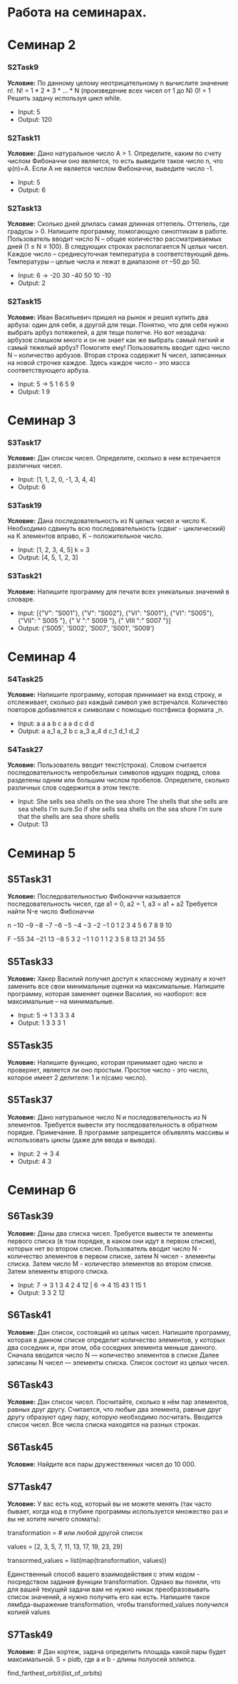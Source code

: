 # Работа на семинарах.
# Семинар 2
### S2Task9

**Условие:** По данному целому неотрицательному n вычислите
значение n!. N! = 1 * 2 * 3 * … * N (произведение всех
чисел от 1 до N) 0! = 1 Решить задачу используя цикл
while.
* Input: 5
* Output: 120

### S2Task11
**Условие:** Дано натуральное число A > 1. Определите, каким по
счету числом Фибоначчи оно является, то есть
выведите такое число n, что φ(n)=A. Если А не
является числом Фибоначчи, выведите число -1.
* Input: 5
* Output: 6

### S2Task13
**Условие:** Сколько дней длилась самая длинная оттепель. Оттепель, где градусы > 0.
Напишите программу, помогающую синоптикам в работе.
Пользователь вводит число N – общее количество рассматриваемых дней (1 ≤ N ≤ 100).
В следующих строках располагается N целых чисел.
Каждое число – среднесуточная температура в соответствующий день.
Температуры – целые числа и лежат в диапазоне от –50 до 50.
* Input: 6 -> -20 30 -40 50 10 -10
* Output: 2

### S2Task15
**Условие:** Иван Васильевич пришел на рынок и решил
купить два арбуза: один для себя, а другой для тещи.
Понятно, что для себя нужно выбрать арбуз
потяжелей, а для тещи полегче. Но вот незадача:
арбузов слишком много и он не знает как же выбрать
самый легкий и самый тяжелый арбуз? Помогите ему!
Пользователь вводит одно число N – количество
арбузов. Вторая строка содержит N чисел,
записанных на новой строчке каждое. Здесь каждое
число – это масса соответствующего арбуза.
* Input: 5 ->  5 1 6 5 9
* Output: 1 9
# Семинар 3
### S3Task17
**Условие:** Дан список чисел. Определите, сколько в нем
встречается различных чисел.
* Input: [1, 1, 2, 0, -1, 3, 4, 4]
* Output: 6

### S3Task19 
**Условие:** Дана последовательность из N целых чисел и число
K. Необходимо сдвинуть всю последовательность
(сдвиг - циклический) на K элементов вправо, K –
положительное число.
* Input: [1, 2, 3, 4, 5] k = 3
* Output: [4, 5, 1, 2, 3]

### S3Task21
**Условие:** Напишите программу для печати всех уникальных
значений в словаре.
* Input: [{"V": "S001"}, {"V": "S002"}, {"VI": "S001"},
{"VI": "S005"}, {"VII": " S005 "}, {" V ":" S009 "}, {" VIII
":" S007 "}]
* Output: {'S005', 'S002', 'S007', 'S001', 'S009'}
# Семинар 4
### S4Task25
**Условие:** Напишите программу, которая принимает на вход
строку, и отслеживает, сколько раз каждый символ
уже встречался. Количество повторов добавляется к
символам с помощью постфикса формата _n.
* Input: a a a b c a a d c d d
* Output: a a_1 a_2 b c a_3 a_4 d c_1 d_1 d_2

### S4Task27
**Условие:** Пользователь вводит текст(строка). Словом считается
последовательность непробельных символов идущих
подряд, слова разделены одним или большим числом
пробелов. Определите, сколько различных слов
содержится в этом тексте.
* Input: She sells sea shells on the sea shore The shells
that she sells are sea shells I'm sure.So if she sells sea
shells on the sea shore I'm sure that the shells are sea
shore shells
* Output: 13
# Семинар 5
## S5Task31
**Условие:** Последовательностью Фибоначчи называется
последовательность чисел, где а1 = 0, а2 = 1, а3 = а1 + а2
Требуется найти N-е число Фибоначчи

n −10 −9 −8  −7 −6 −5 −4 −3 −2 −1 0 1 2 3 4 5 6 7  8  9  10

F −55	34 −21 13 −8  5  3	2 −1  1 0 1 1 2 3 5 8 13 21 34 55

## S5Task33 
**Условие:** Хакер Василий получил доступ к классному журналу и хочет заменить все свои минимальные оценки на
максимальные. Напишите программу, которая заменяет оценки Василия, но наоборот: все максимальные – на минимальные.
* Input: 5 -> 1 3 3 3 4
* Output: 1 3 3 3 1

## S5Task35
**Условие:** Напишите функцию, которая принимает одно число и проверяет, является ли оно простым. Простое число - это число, которое имеет 2 делителя: 1 и n(само число).

## S5Task37 
**Условие:** Дано натуральное число N и последовательность из N элементов.
Требуется вывести эту последовательность в обратном порядке.
Примечание. В программе запрещается объявлять массивы и использовать циклы (даже для ввода и вывода).
* Input: 2 -> 3 4
* Output: 4 3
# Семинар 6
## S6Task39
**Условие:** Даны два списка чисел. Требуется вывести те элементы
первого списка (в том порядке, в каком они идут в первом
списке), которых нет во втором списке. Пользователь вводит
число N - количество элементов в первом списке, затем N
чисел - элементы списка. Затем число M - количество
элементов во втором списке. Затем элементы второго списка.

* Input: 7 -> 3 1 3 4 2 4 12 | 6 -> 4 15 43 1 15 1
* Output: 3 3 2 12

## S6Task41 
**Условие:** Дан список, состоящий из целых чисел. Напишите
программу, которая в данном списке определит
количество элементов, у которых два соседних и, при
этом, оба соседних элемента меньше данного. Сначала
вводится число N — количество элементов в списке
Далее записаны N чисел — элементы списка. Список
состоит из целых чисел.

## S6Task43
**Условие:** Дан список чисел. Посчитайте, сколько в нём пар
элементов, равных друг другу. Считается, что любые
два элемента, равные друг другу образуют одну пару,
которую необходимо посчитать. Вводится список
чисел. Все числа списка находятся на разных
строках.

## S6Task45
**Условие:** Найдите все пары дружественных чисел до 10 000.

## S7Task47
**Условие:** У вас есть код, который вы не можете менять (так часто бывает, когда код в глубине
программы используется множество раз и вы не хотите ничего сломать): 

transformation = <???> # или любой другой список

values = [2, 3, 5, 7, 11, 13, 17, 19, 23, 29] 

transormed_values = list(map(transformation, values))

Единственный способ вашего взаимодействия с этим кодом - посредством задания
функции transformation.
Однако вы поняли, что для вашей текущей задачи вам не нужно никак преобразовывать
список значений, а нужно получить его как есть.
Напишите такое лямбда-выражение transformation, чтобы transformed_values получился
копией values

## S7Task49
**Условие:** # Дан кортеж, задача определить площадь какой пары будет максимальной. S = pi*a*b, где a и b - длины полуосей эллипса. 

find_farthest_orbit(list_of_orbits)
